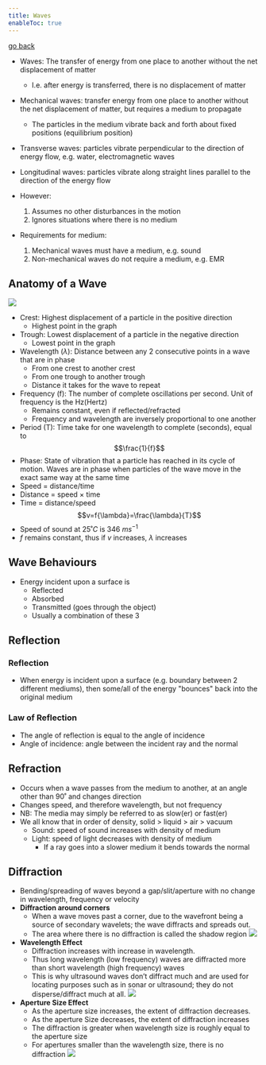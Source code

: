 ```yaml
---
title: Waves
enableToc: true
---
```


[go back](11Subjects/11Physics.md)

- Waves: The transfer of energy from one place to another without the net displacement of matter
	- I.e. after energy is transferred, there is no displacement of matter
- Mechanical waves: transfer energy from one place to another without the net displacement of matter, but requires a medium to propagate
	- The particles in the medium vibrate back and forth about fixed positions (equilibrium position)
- Transverse waves: particles vibrate perpendicular to the direction of energy flow, e.g. water, electromagnetic waves
- Longitudinal waves: particles vibrate along straight lines parallel to the direction of the energy flow

- However:
	1. Assumes no other disturbances in the motion
	2. Ignores situations where there is no medium
- Requirements for medium:
	1. Mechanical waves must have a medium, e.g. sound
	2. Non-mechanical waves do not require a medium, e.g. EMR

## Anatomy of a Wave
![](images/236375072-3709402252.png)
- Crest: Highest displacement of a particle in the positive direction
	- Highest point in the graph
- Trough: Lowest displacement of a particle in the negative direction
	- Lowest point in the graph
- Wavelength ($\lambda$): Distance between any 2 consecutive points in a wave that are in phase
	- From one crest to another crest
	- From one trough to another trough
	- Distance it takes for the wave to repeat
- Frequency (f): The number of complete oscillations per second. Unit of frequency is the Hz(Hertz)
	- Remains constant, even if reflected/refracted
	- Frequency and wavelength are inversely proportional to one another
- Period (T): Time take for one wavelength to complete (seconds), equal to $$\frac{1}{f}$$
- Phase: State of vibration that a particle has reached in its cycle of motion. Waves are in phase when particles of the wave move in the exact same way at the same time
- Speed = distance/time
- Distance = speed $\times$ time
- Time = distance/speed
$$v=f{\lambda}=\frac{\lambda}{T}$$
- Speed of sound at $25˚ C$ is $346$ $ms^{-1}$
- $f$ remains constant, thus if $v$ increases, $\lambda$ increases
## Wave Behaviours
- Energy incident upon a surface is
	- Reflected
	- Absorbed
	- Transmitted (goes through the object)
	- Usually a combination of these 3

## Reflection
### Reflection
- When energy is incident upon a surface (e.g. boundary between 2 different mediums), then some/all of the energy "bounces" back into the original medium
### Law of Reflection
- The angle of reflection is equal to the angle of incidence
- Angle of incidence: angle between the incident ray and the normal

## Refraction
- Occurs when a wave passes from the medium to another, at an angle other than 90˚ and changes direction
- Changes speed, and therefore wavelength, but not frequency
- NB: The media may simply be referred to as slow(er) or fast(er)
- We all know that in order of density, solid > liquid > air > vacuum
	- Sound: speed of sound increases with density of medium
	- Light: speed of light decreases with density of medium
		- If a ray goes into a slower medium it bends towards the normal

## Diffraction
- Bending/spreading of waves beyond a gap/slit/aperture with no change in wavelength, frequency or velocity
- **Diffraction around corners**
	- When a wave moves past a corner, due to the wavefront being a source of secondary wavelets; the wave diffracts and spreads out. 
	- The area where there is no diffraction is called the shadow region
![](images/Diffraction1.png)
- **Wavelength Effect**
	- Diffraction increases with increase in wavelength. 
	- Thus long wavelength (low frequency) waves are diffracted more than short wavelength (high frequency) waves
	- This is why ultrasound waves don’t diffract much and are used for locating purposes such as in sonar or ultrasound; they do not disperse/diffract much at all.
![](images/Diffraction2.png)
- **Aperture Size Effect** 
	- As the aperture size increases, the extent of diffraction decreases. 
	- As the aperture Size decreases, the extent of diffraction increases 
	- The diffraction is greater when wavelength size is roughly equal to the aperture size
	- For apertures smaller than the wavelength size, there is no diffraction
![](images/Diffraction3.png)
